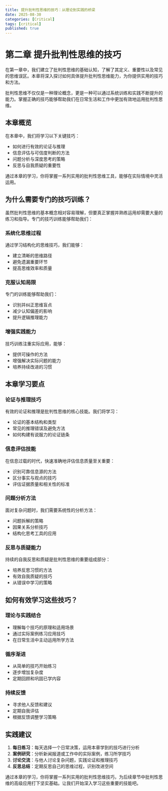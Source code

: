```yaml
---
title: 提升批判性思维的技巧：从理论到实践的桥梁
date: 2025-08-30
categories: [Critical]
tags: [critical]
published: true
---
```


# 第二章 提升批判性思维的技巧

在第一章中，我们建立了批判性思维的基础认知，了解了其定义、重要性以及常见的思维误区。本章将深入探讨如何具体提升批判性思维能力，为你提供实用的技巧和方法。

批判性思维不仅仅是一种理论概念，更是一种可以通过系统训练和实践不断提升的能力。掌握正确的技巧能够帮助我们在日常生活和工作中更加有效地运用批判性思维。

## 本章概览

在本章中，我们将学习以下关键技巧：
- 如何进行有效的论证与推理
- 信息评估与可信度判断的方法
- 问题分析与深度思考的策略
- 反思与自我质疑的重要性

通过本章的学习，你将掌握一系列实用的批判性思维工具，能够在实际情境中灵活运用。

## 为什么需要专门的技巧训练？

虽然批判性思维的基本概念相对容易理解，但要真正掌握并熟练运用却需要大量的练习和指导。专门的技巧训练能够帮助我们：

### 系统化思维过程
通过学习结构化的思维技巧，我们能够：
- 建立清晰的思维路径
- 避免遗漏重要环节
- 提高思维效率和质量

### 克服认知局限
专门的训练能够帮助我们：
- 识别并纠正思维盲点
- 减少认知偏差的影响
- 提升逻辑推理能力

### 增强实践能力
技巧训练注重实际应用，能够：
- 提供可操作的方法
- 增强解决实际问题的能力
- 培养持续改进的习惯

## 本章学习要点

### 论证与推理技巧
有效的论证和推理是批判性思维的核心技能。我们将学习：
- 论证的基本结构和类型
- 常见的推理错误及避免方法
- 如何构建有说服力的论证链条

### 信息评估技能
在信息过载的时代，快速准确地评估信息质量至关重要：
- 识别可靠信息源的方法
- 区分事实与观点的技巧
- 评估证据质量和相关性的标准

### 问题分析方法
面对复杂问题时，我们需要系统性的分析方法：
- 问题拆解的策略
- 因果关系分析技巧
- 结构化思考工具的应用

### 反思与质疑能力
持续的自我反思和质疑是批判性思维的重要组成部分：
- 培养反思习惯的方法
- 有效自我质疑的技巧
- 从错误中学习的策略

## 如何有效学习这些技巧？

### 理论与实践结合
- 理解每个技巧的原理和适用场景
- 通过实际案例练习应用技巧
- 在日常生活中主动运用所学方法

### 循序渐进
- 从简单的技巧开始练习
- 逐步增加复杂度
- 定期回顾和巩固已学内容

### 持续反馈
- 寻求他人反馈和建议
- 定期自我评估
- 根据反馈调整学习策略

## 实践建议

1. **每日练习**：每天选择一个日常决策，运用本章学到的技巧进行分析
2. **案例研究**：分析新闻报道或工作中的实际案例，练习所学技巧
3. **讨论交流**：与他人讨论复杂问题，实践论证和推理技巧
4. **反思总结**：定期反思自己的思维过程，识别改进空间

通过本章的学习，你将掌握一系列实用的批判性思维技巧，为后续章节中批判性思维的高级应用打下坚实基础。让我们开始深入学习这些重要的技能吧。